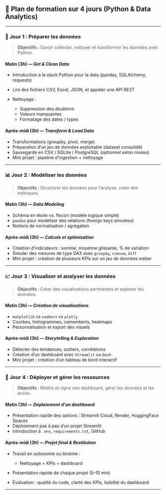 ## 📅 **Plan de formation sur 4 jours (Python & Data Analytics)**

---

### 🔧 **Jour 1 : Préparer les données**

> **Objectifs :** Savoir collecter, nettoyer et transformer les données avec Python.

#### Matin (3h) — *Get & Clean Data*

* Introduction à la stack Python pour la data (pandas, SQLAlchemy, requests)
* Lire des fichiers CSV, Excel, JSON, et appeler une API REST
* Nettoyage :

  * Suppression des doublons
  * Valeurs manquantes
  * Formatage des dates / types

#### Après-midi (3h) — *Transform & Load Data*

* Transformations (groupby, pivot, merge)
* Préparation d’un jeu de données exploitable (dataset consolidé)
* Sauvegarde en CSV / SQLite / PostgreSQL (optionnel selon niveau)
* Mini projet : pipeline d’ingestion + nettoyage

---

### 📊 **Jour 2 : Modéliser les données**

> **Objectifs :** Structurer les données pour l’analyse, créer des métriques.

#### Matin (3h) — *Data Modeling*

* Schéma en étoile vs. flocon (modèle logique simple)
* `pandas` pour modéliser des relations (foreign keys simulées)
* Notions de normalisation / agrégation

#### Après-midi (3h) — *Calculs et optimisation*

* Création d’indicateurs : somme, moyenne glissante, % de variation
* Simuler des mesures de type DAX avec `groupby`, `cumsum`, `diff`
* Mini projet : création de plusieurs KPIs sur un jeu de données métier

---

### 📈 **Jour 3 : Visualiser et analyser les données**

> **Objectifs :** Créer des visualisations pertinentes et explorer les données.

#### Matin (3h) — *Création de visualisations*

* `matplotlib` vs `seaborn` vs `plotly`
* Courbes, histogrammes, camemberts, heatmaps
* Personnalisation et export des visuels

#### Après-midi (3h) — *Storytelling & Exploration*

* Détecter des tendances, outliers, corrélations
* Création d’un dashboard avec `Streamlit` ou `Dash`
* Mini projet : création d’un tableau de bord interactif

---

### 🚀 **Jour 4 : Déployer et gérer les ressources**

> **Objectifs :** Mettre en ligne son dashboard, gérer les données et les accès.

#### Matin (3h) — *Déploiement d'un dashboard*

* Présentation rapide des options : Streamlit Cloud, Render, HuggingFace Spaces
* Déploiement pas à pas d’un projet Streamlit
* Introduction à `.env`, `requirements.txt`, GitHub

#### Après-midi (3h) — *Projet final & Restitution*

* Travail en autonomie ou binôme :

  * Nettoyage + KPIs + dashboard
* Présentation rapide de chaque projet (5–10 min)
* Évaluation : qualité du code, clarté des KPIs, lisibilité du dashboard

---
